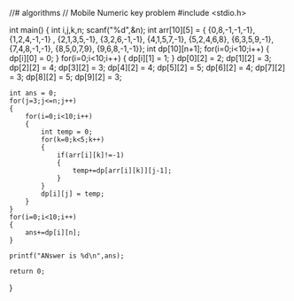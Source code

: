 //# algorithms
// Mobile Numeric key problem
#include <stdio.h>

int main()
{
    int i,j,k,n;
    scanf("%d",&n);
    int arr[10][5] = { {0,8,-1,-1,-1},
                       {1,2,4,-1,-1} ,
                        {2,1,3,5,-1},
                        {3,2,6,-1,-1},
                        {4,1,5,7,-1},
                        {5,2,4,6,8},
                        {6,3,5,9,-1},
                        {7,4,8,-1,-1},
                        {8,5,0,7,9},
                        {9,6,8,-1,-1}};
    int dp[10][n+1];
    for(i=0;i<10;i++)
    {
        dp[i][0] = 0;
    }
    for(i=0;i<10;i++)
    {
        dp[i][1] = 1;
    }
    dp[0][2] = 2;
    dp[1][2] = 3;
    dp[2][2] = 4;
    dp[3][2] = 3;
    dp[4][2] = 4;
    dp[5][2] = 5;
    dp[6][2] = 4;
    dp[7][2] = 3;
    dp[8][2] = 5;
    dp[9][2] = 3;

    int ans = 0;
    for(j=3;j<=n;j++)
    {
        for(i=0;i<10;i++)
        {
            int temp = 0;
            for(k=0;k<5;k++)
            {
                if(arr[i][k]!=-1)
                {
                    temp+=dp[arr[i][k]][j-1];
                }
            }
            dp[i][j] = temp;
        }
    }
    for(i=0;i<10;i++)
    {
        ans+=dp[i][n];
    }

    printf("ANswer is %d\n",ans);

    return 0;
}
